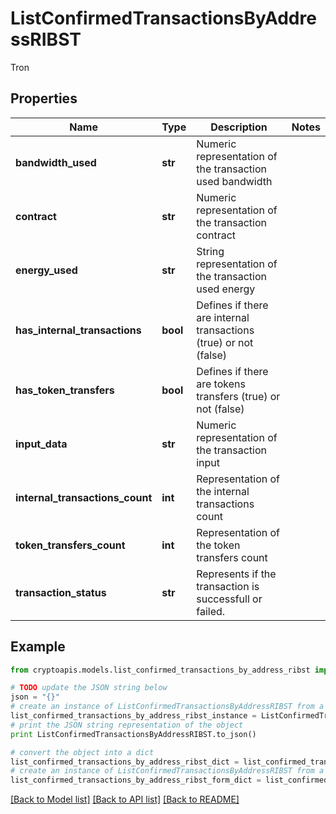 # ListConfirmedTransactionsByAddressRIBST

Tron

## Properties
Name | Type | Description | Notes
------------ | ------------- | ------------- | -------------
**bandwidth_used** | **str** | Numeric representation of the transaction used bandwidth | 
**contract** | **str** | Numeric representation of the transaction contract | 
**energy_used** | **str** | String representation of the transaction used energy | 
**has_internal_transactions** | **bool** | Defines if there are internal transactions (true) or not (false) | 
**has_token_transfers** | **bool** | Defines if there are  tokens transfers (true) or not (false) | 
**input_data** | **str** | Numeric representation of the transaction input | 
**internal_transactions_count** | **int** | Representation of the internal transactions count | 
**token_transfers_count** | **int** | Representation of the token transfers count | 
**transaction_status** | **str** | Represents if the transaction is successfull or failed. | 

## Example

```python
from cryptoapis.models.list_confirmed_transactions_by_address_ribst import ListConfirmedTransactionsByAddressRIBST

# TODO update the JSON string below
json = "{}"
# create an instance of ListConfirmedTransactionsByAddressRIBST from a JSON string
list_confirmed_transactions_by_address_ribst_instance = ListConfirmedTransactionsByAddressRIBST.from_json(json)
# print the JSON string representation of the object
print ListConfirmedTransactionsByAddressRIBST.to_json()

# convert the object into a dict
list_confirmed_transactions_by_address_ribst_dict = list_confirmed_transactions_by_address_ribst_instance.to_dict()
# create an instance of ListConfirmedTransactionsByAddressRIBST from a dict
list_confirmed_transactions_by_address_ribst_form_dict = list_confirmed_transactions_by_address_ribst.from_dict(list_confirmed_transactions_by_address_ribst_dict)
```
[[Back to Model list]](../README.md#documentation-for-models) [[Back to API list]](../README.md#documentation-for-api-endpoints) [[Back to README]](../README.md)


